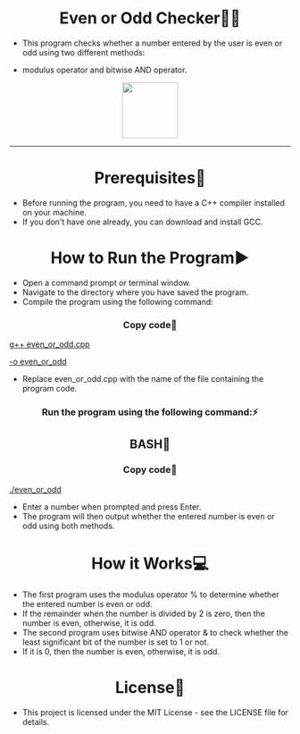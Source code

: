 <h1 align="center" >Even or Odd Checker👩‍💻</h1>

- This program checks whether a number entered by the user is even or odd using two different methods:<br> 

- modulus operator and bitwise AND operator.
<div align="center" >
<img height="100" wedith="100" src="https://res.cloudinary.com/practicaldev/image/fetch/s--it7aWv4F--/c_limit%2Cf_auto%2Cfl_progressive%2Cq_66%2Cw_880/https://dev-to-uploads.s3.amazonaws.com/uploads/articles/rjdim9k4525gck7ko2hk.gif"></div>
<hr>
<h1 align="center" >Prerequisites🧾</h1>

- Before running the program, you need to have a C++ compiler installed on your machine.
- If you don't have one already, you can download and install GCC.

<h1 align="center" >How to Run the Program▶️</h1>

- Open a command prompt or terminal window.
- Navigate to the directory where you have saved the program.
- Compile the program using the following command:

<h3 align=" center" >Copy code📝 </h3>

[g++ even_or_odd.cpp](http://g++even_or_odd.cpp)

[-o even_or_odd](http://-oeven_or_odd)

- Replace even_or_odd.cpp with the name of the file containing the program code.

<h3 align=" center" >Run the program using the following command:⚡</h3>

<h2 align="center">BASH🏃</h2>
<h3 align=" center" >Copy code📝 </h3>

[./even_or_odd](http://./even_or_odd)

- Enter a number when prompted and press Enter.
- The program will then output whether the entered number is even or odd using both methods.

<h1 align="center" >How it Works💻</h1>

- The first program uses the modulus operator % to determine whether the entered number is even or odd. 
- If the remainder when the number is divided by 2 is zero, then the number is even, otherwise, it is odd.
- The second program uses bitwise AND operator & to check whether the least significant bit of the number is set to 1 or not.
- If it is 0, then the number is even, otherwise, it is odd.

<h1 align="center" >License📙</h1>

- This project is licensed under the MIT License - see the LICENSE file for details.
